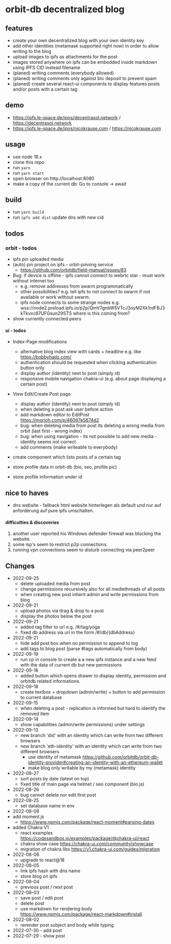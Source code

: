 # orbit-db decentralized blog
## features
- create your own decentralized blog with your own identity key
- add other identities (metamask supported right now) in order to allow writing to the blog
- upload images to ipfs as attachments for the post
- images stored anywhere on ipfs can be embedded inside markdown using IPFS CID instead filename
- (planed) writing comments (everybody allowed) 
- (planed) writing comments only against btc deposit to prevent spam 
- (planed) create several react-ui components to display features posts and/or posts with a certain tag

## demo
- https://ipfs.le-space.de/ipns/decentrasol.network / https://decentrasol.network 
- https://ipfs.le-space.de/ipns/nicokrause.com  / https://nicokrause.com

## usage
- use node 18.x
- clone this repo 
- run ``yarn``
- run ``yarn start``
- open browser on http://localhost:8080
- make a copy of the current db: Go to console -> await 

## build 
- run ``yarn build``
- run ``ìpfs add dist`` update dns with new cid 

## todos
### orbit - todos
- ipfs pin uploaded media
- (auto) pin project on ipfs - orbit-pinning service
    - https://github.com/orbitdb/field-manual/issues/83
- Bug: if device is offline - ipfs cannot connect to webrtc star - must work without internet too
    - e.g. remove addresses from swarm programmatically 
    - other possibilities? e.g. tell ipfs to not connect to swarm if not available or work without swarm.
    - ipfs node connects to some strange nodes e.g. wss://node2.preload.ipfs.io/p2p/QmV7gnbW5VTcJ3oyM2Xk1rdFBJ3kTkvxc87UFGsun29STS where is this coming from?
- show currently connected peers

#### ui - todos
- Index-Page modifications
    - alternative blog index view with cards + headline e.g. like https://bobbyhadz.com/
    - authentication should be requested when clicking authentication button only
    - display author (identity) next to post (simply id)
    - responsive mobile navigation chakra-ui (e.g. about page displaying a certain post)
- View Edit/Create Post page
    - display author (identity) next to post (simply id)
    - when deleting a post ask user before action
    - add markdown editor to EditPost https://morioh.com/p/46067e5674d2
    - bug: when deleting media from post its deleting a wrong media from orbit (last first - wrong index)
    - bug: when using navigation - its not possible to add new media - identity seems not correct 
    - add comments (make writeable to everybody)

- create component which lists posts of a certain tag
- store profile data in orbit-db (bio, seo, profile pic)
- store profile information under id

## nice to haves
- dns website - fallback html website hinterlegen als default und nur auf anforderung auf pure ipfs umschalten.

#### difficulties & discoveries
1. another user reported his Windows defender firewall was blocking the website.
2. some isp's seem to restrict p2p connections.
3. running vpn connections seem to disturb connecting via peer2peer

## Changes
- 2022-09-25
    - delete uploaded media from post
    - change permissions recursively also for all mediethreads of all posts
    - when creating new post inherit admin and write permissions from blog
- 2022-09-21
    - upload photos via drag & drop to a post
    - display the photos below the post 
- 2022-09-21
    - added tag filter to url e.g. /#/tag/yoga 
    - fixed db address via url in the form /#/db/{dbAddress}
- 2022-09-21
    - hide add post box when no permission to append to log
    - add tags to blog post (parse #tags automatically from body)
- 2022-09-19
    - run cp in console to create a a new ipfs instance and a new feed with the data of current db but new permissions
- 2022-09-18
    - added button which opens drawer to display identity, permission and orbitdb related informations.
- 2022-09-18
    - create textbox + dropdown (admin/write) + button to add permission to current database 
- 2022-09-15
   - when deleting a post - replication is informed but hard to identify the removed item
- 2022-09-14
    - show capabilities (admin/write permissions) under settings
- 2022-09-13
    - new branch 'did' with an identity which can write from two different browsers
    - new branch 'eth-identity' with an identity which can write from two different browsers
        - use identity of metamask https://github.com/orbitdb/orbit-db-identity-provider#creating-an-identity-with-an-ethereum-wallet
        - make blog only writable by my (metamask) identity
- 2022-08-27
    - sort posts by date (latest on top)
    - fixed title of main page via helmet / seo component (bio.js)
- 2022-08-26
    - bug cannot delete nor edit first post
- 2022-08-25 
    - set database name in env
- 2022-08-08
- add moment.js 
    - https://www.npmjs.com/package/react-moment#parsing-dates
- added Chakra V1 
    - react examples https://codesandbox.io/examples/package/@chakra-ui/react
    - chakra show case https://chakra-ui.com/community/showcase
    - migration of chakra libs https://v1.chakra-ui.com/guides/migration
- 2022-08-06
    - upgrade to react@18 
- 2022-08-05
    - link ipfs hash with dns name
    - store blog on ipfs 
- 2022-08-04
    - previous post / next post 
- 2022-08-03
    - save post / edit post
    - delete post
    - use markdown for rendering body https://www.npmjs.com/package/react-markdown#install
- 2022-08-02 
    - rerender post subject and body while typing 
- 2022-07-30 - add post
- 2022-07-29 - show post